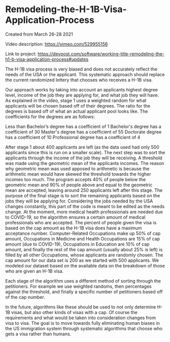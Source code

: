 # Remodeling-the-H-1B-Visa-Application-Process
Created from March 26-28 2021

Video description:
https://vimeo.com/529955156

Link to project: https://devpost.com/software/working-title-remodeling-the-h1-b-visa-application-process#updates

The H-1B visa process is very biased and does not accurately reflect the needs of the 
USA or the applicant. This systematic approach should replace the current randomized 
lottery that chooses who receives a H-1B visa. 

Our approach works by taking into account an applicants highest degree level, income 
of the job they are applying for, and what job they will have. As explained in the 
video, stage 1 uses a weighted random for what applicants will be chosen based off of 
their degrees. The ratio for the degrees is based off of what an actual applicant pool 
looks like. The coefficients for the degrees are as follows:

Less than Bachelor’s degree has a coefficient of 1
Bachelor's degree has a coefficient of 30
Master's degree has a coefficient of 55
Doctorate degree has a coefficient of 10
Professional degree has a coefficient of 4

After stage 1 about 400 applicants are left (as the data used had only 500 applicants 
since this is run on a smaller scale). The next step was to sort the applicants through 
the income of the job they will be receiving. A threshold was made using the geometric 
mean of the applicants incomes. The reason why geometric mean was used apposed to 
arithmetic is because the arithmetic mean would have skewed the threshold towards the 
higher incomes too much. The program accepts 40% of people below the geometric mean and 
90% of people above and equal to the geometric mean are accepted, leaving around 250 
applicants left after this stage. The purpose of the final stage is to sort the remaining 
applicants based on the jobs they will be applying for. Considering the jobs needed by 
the USA changes constantly, this part of the code is meant to be edited as the needs 
change. At the moment, more medical health professionals are needed due to COVID-19, so 
the algorithm ensures a certain amount of medical professionals who are accepted. The 
percent of people given the visa is based on the cap amount as the H-1B visa does have a 
maximum acceptance number. Computer-Related Occupations make up 50% of cap amount, 
Occupations in Medicine and Health Occupations are 15% of cap amount (due to COVID-19), 
Occupations in Education are 10% of cap amount, and finally the rest of the cap amount 
(usually about 25% is left) is filled by all other Occupations, whose applicants are 
randomly chosen. The cap amount for our data set is 200 as we started with 500 applicants.
We modeled our dataset based on the available data on the breakdown of those who are 
given an H-1B visa.

Each stage of the algorithm uses a different method of sorting through the petitioners.
For example we use weighted randoms, then percentages against the threshold, and finally 
a specific number of petitioners based off of the cap number.

In the future, algorithms like these should be used to not only determine H-1B visas,
but also other kinds of visas with a cap. Of course the requirements and what would be 
taken into consideration changes from visa to visa. The goal is to move towards fully 
eliminating human biases in the US immigration system through systematic algorithms that
choose who gets a visa rather than humans.
